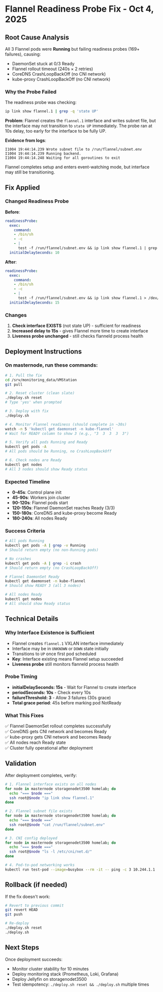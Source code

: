 # Flannel Readiness Probe Fix - Oct 4, 2025

## Root Cause Analysis
All 3 Flannel pods were **Running** but failing readiness probes (169+ failures), causing:
- DaemonSet stuck at 0/3 Ready
- Flannel rollout timeout (240s × 2 retries)
- CoreDNS CrashLoopBackOff (no CNI network)
- kube-proxy CrashLoopBackOff (no CNI network)

### Why the Probe Failed
The readiness probe was checking:
```bash
ip link show flannel.1 | grep -q 'state UP'
```

**Problem**: Flannel creates the `flannel.1` interface and writes subnet file, but the interface may not transition to `state UP` immediately. The probe ran at 10s delay, too early for the interface to be fully UP.

**Evidence from logs**:
```
I1004 19:44:14.239 Wrote subnet file to /run/flannel/subnet.env
I1004 19:44:14.239 Running backend.
I1004 19:44:14.248 Waiting for all goroutines to exit
```
Flannel completes setup and enters event-watching mode, but interface may still be transitioning.

## Fix Applied

### Changed Readiness Probe
**Before**:
```yaml
readinessProbe:
  exec:
    command:
    - /bin/sh
    - -c
    - |
      test -f /run/flannel/subnet.env && ip link show flannel.1 | grep -q 'state UP'
  initialDelaySeconds: 10
```

**After**:
```yaml
readinessProbe:
  exec:
    command:
    - /bin/sh
    - -c
    - |
      test -f /run/flannel/subnet.env && ip link show flannel.1 > /dev/null 2>&1
  initialDelaySeconds: 15
```

### Changes
1. **Check interface EXISTS** (not state UP) - sufficient for readiness
2. **Increased delay to 15s** - gives Flannel more time to create interface
3. **Liveness probe unchanged** - still checks flanneld process health

## Deployment Instructions

### On masternode, run these commands:

```bash
# 1. Pull the fix
cd /srv/monitoring_data/VMStation
git pull

# 2. Reset cluster (clean slate)
./deploy.sh reset
# Type 'yes' when prompted

# 3. Deploy with fix
./deploy.sh

# 4. Monitor Flannel readiness (should complete in ~30s)
watch -n 5 'kubectl get daemonset -n kube-flannel'
# Wait for READY column to show 3 (e.g., "3  3  3  3  3")

# 5. Verify all pods Running and Ready
kubectl get pods -A
# All pods should be Running, no CrashLoopBackOff

# 6. Check nodes are Ready
kubectl get nodes
# All 3 nodes should show Ready status
```

### Expected Timeline
- **0-45s**: Control plane init
- **45-90s**: Workers join cluster
- **90-120s**: Flannel pods start
- **120-150s**: Flannel DaemonSet reaches Ready (3/3)
- **150-180s**: CoreDNS and kube-proxy become Ready
- **180-240s**: All nodes Ready

### Success Criteria
```bash
# All pods Running
kubectl get pods -A | grep -v Running
# Should return empty (no non-Running pods)

# No crashes
kubectl get pods -A | grep -i crash
# Should return empty (no CrashLoopBackOff)

# Flannel DaemonSet Ready
kubectl get daemonset -n kube-flannel
# Should show READY 3 (all 3 nodes)

# All nodes Ready
kubectl get nodes
# All should show Ready status
```

## Technical Details

### Why Interface Existence is Sufficient
- Flannel creates `flannel.1` VXLAN interface immediately
- Interface may be in `UNKNOWN` or `DOWN` state initially
- Transitions to `UP` once first pod scheduled
- **Key**: Interface existing means Flannel setup succeeded
- **Liveness probe** still monitors flanneld process health

### Probe Timing
- **initialDelaySeconds: 15s** - Wait for Flannel to create interface
- **periodSeconds: 10s** - Check every 10s
- **failureThreshold: 3** - Allow 3 failures (30s grace)
- **Total grace period**: 45s before marking pod NotReady

### What This Fixes
✅ Flannel DaemonSet rollout completes successfully  
✅ CoreDNS gets CNI network and becomes Ready  
✅ kube-proxy gets CNI network and becomes Ready  
✅ All nodes reach Ready state  
✅ Cluster fully operational after deployment  

## Validation

After deployment completes, verify:

```bash
# 1. Flannel interface exists on all nodes
for node in masternode storagenodet3500 homelab; do
  echo "=== $node ==="
  ssh root@$node "ip link show flannel.1"
done

# 2. Flannel subnet file exists
for node in masternode storagenodet3500 homelab; do
  echo "=== $node ==="
  ssh root@$node "cat /run/flannel/subnet.env"
done

# 3. CNI config deployed
for node in masternode storagenodet3500 homelab; do
  echo "=== $node ==="
  ssh root@$node "ls -l /etc/cni/net.d/"
done

# 4. Pod-to-pod networking works
kubectl run test-pod --image=busybox --rm -it -- ping -c 3 10.244.1.1
```

## Rollback (if needed)

If the fix doesn't work:
```bash
# Revert to previous commit
git revert HEAD
git push

# Re-deploy
./deploy.sh reset
./deploy.sh
```

## Next Steps

Once deployment succeeds:
- Monitor cluster stability for 10 minutes
- Deploy monitoring stack (Prometheus, Loki, Grafana)
- Deploy Jellyfin on storagenodet3500
- Test idempotency: `./deploy.sh reset && ./deploy.sh` multiple times
